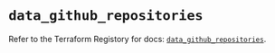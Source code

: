 # `data_github_repositories`

Refer to the Terraform Registory for docs: [`data_github_repositories`](https://registry.terraform.io/providers/integrations/github/5.25.0/docs/data-sources/repositories).
